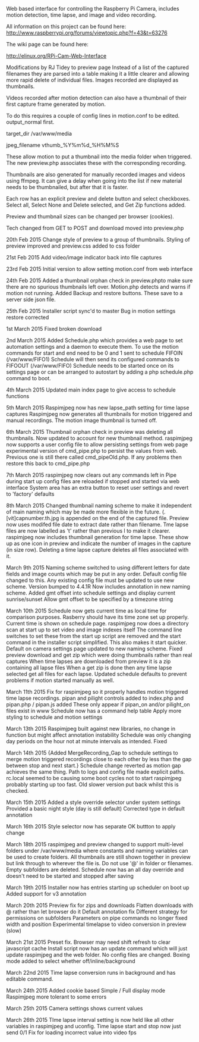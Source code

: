Web based interface for controlling the Raspberry Pi Camera, includes motion detection, time lapse, and image and video recording.

All information on this project can be found here: http://www.raspberrypi.org/forums/viewtopic.php?f=43&t=63276

The wiki page can be found here:

http://elinux.org/RPi-Cam-Web-Interface

Modifications by RJ Tidey to preview page
Instead of a list of the captured filenames they are parsed into a table
making it a little clearer and allowing more rapid delete of individual files.
Images recorded are displayed as thumbnails.

Videos recorded after motion detection can also have a thumbnail of their first
capture frame generated by motion.

To do this requires a couple of config lines in motion.conf to be edited.
output_normal first.

target_dir /var/www/media

jpeg_filename vthumb_%Y%m%d_%H%M%S

These allow motion to put a thumbnail into the media folder when triggered.
The new preview.php associates these with the corresponding recording.

Thumbnails are also generated for manually recorded images
and videos using ffmpeg. It can give a delay when going into the list if new material needs
to be thumbnailed, but after that it is faster.

Each row has an explicit preview and delete button and select checkboxes.
Select all, Select None and Delete selected, and Get Zip functions added.

Preview and thumbnail sizes can be changed per browser (cookies).

Tech changed from GET to POST and download moved into preview.php

20th Feb 2015
Change style of preview to a group of thumbnails.
Styling of preview improved and preview.css added to css folder

21st Feb 2015
Add video/image indicator back into file captures

23rd Feb 2015
Initial version to allow setting motion.conf from web interface

24th Feb 2015
Added a thumbnail orphan check in preview.phpto make sure there are no spurious thumbnails left over.
Motion.php detects and warns if motion not running.
Added Backup and restore buttons. These save to a server side json file.

25th Feb 2015
Installer script sync'd to master
Bug in motion settings restore corrected

1st March 2015
Fixed broken download

2nd March 2015
Added Schedule.php which provides a web page to set automation settings and a daemon to execute them.
To use the motion commands for start and end need to be 0 and 1 sent to schedule FIFOIN (/var/www/FIFO1)
Schedule will then send its configured commands to FIFOOUT (/var/www/FIFO)
Schedule needs to be started once on its settings page or can be arranged to autostart by adding a php schedule.php
command to boot.

4th March 2015
Updated main index page to give access to schedule functions

5th March 2015
Raspimjpeg now has new lapse_path setting for time lapse captures
Raspimjpeg now generates all thumbnails for motion triggered and manual recordings.
The motion image thumbnail is turned off.

6th March 2015
Thumbnail orphan check in preview was deleting all thumbnails. Now updated to
account for new thumbnail method.
raspimjpeg now supports a user config file to allow persisting settings from web page
experimental version of cmd_pipe.php to persist the values from web.
Previous one is still there called cmd_pipeOld.php. If any problems then restore this
back to cmd_pipe.php

7th March 2015
raspimjpeg now clears out any commands left in Pipe during start up
config files are reloaded if stopped and started via web interface
System area has an extra button to reset user settings and revert to 'factory' defaults

8th March 2015
Changed thumbnail naming scheme to make it independent of main naming which may be made
more flexible in the future.
(.[vit]capnumber.th.jpg is appended on the end of the captured file.
Preview now uses modifed file date to extract date rather than filename.
Tme lapse files are now labelled as 't' rather than previous l to make it clearer.
raspimjpeg now includes thumbnail generation for time lapse. These show up as
one icon in preview and indicate the number of images in the capture (in size row).
Deleting a time lapse capture deletes all files associated with it.

March 9th 2015
Naming scheme switched to using different letters for date fields and image counts
which may be put in any order. Default config file changed to this. Any existing config
file must be updated to use new scheme.
Version bumped to 4.4.1R Now includes annotation in new naming scheme.
Added gmt offset into schedule settings and display current sunrise/sunset
Allow gmt offset to be specified by a timezone string

March 10th 2015
Schedule now gets current time as local time for comparison purposes. Rasberry
should have its time zone set up properly. Current time is shown on schedule page.
raspimjpeg now does a directory scan at start up to set video and image indexes itself
The command line switches to set these from the start up script are removed and the
start command in the installer script simplified. This also makes it start quicker.
Default on camera settings page updated to new naming scheme.
Fixed preview download and get zip which were doing thumbnails rather than real captures
When time lapses are downloaded from preview it is a zip containing all lapse files
When a get zip is done then any time lapse selected get all files for each lapse. 
Updated schedule defaults to prevent problems if motion started manually as well.

March 11th 2015
Fix for raspimjpeg so it properly handles motion triggered time lapse recordings.
pipan and pilight controls added to index.php and pipan.php / pipan.js added
These only appear if pipan_on and/or pilight_on files exist in www
Schedule now has a command help table
Apply more styling to schedule and motion settings

March 13th 2015
Raspimjpeg built against new libraries, no change in function but might affect
annotation instability
Schedule was only changing day periods on the hour not at minute intervals as intended. Fixed

March 14th 2015
{Added MergeRecording_Gap to schedule settings to merge motion triggered recordings close
to each other by less than the gap between stop and next start.}
Schedule change reverted as motion gap achieves the same thing.
Path to logs and config file made explicit paths.
rc.local seemed to be causing some boot cycles not to start raspimjpeg probably
starting up too fast. Old slower version put back whilst this is checked.

March 15th 2015
Added a style override selector under system settings
Provided a basic night style (day is still default)
Corrected type in default annotation

March 16th 2015
Style selector now has separate OK buttton to apply change

March 18th 2015
raspimjpeg and preview changed to support multi-level folders
under /var/www/media where constants and naming variables can be used to
create folders. All thumbnails are still shown together in preview but link
through to wherever the file is. Do not use '@' in folder or filenames.
Empty subfolders are deleted.
Schedule now has an all day override and doesn't need to be started and stopped after saving

March 19th 2015
Installer now has entries starting up scheduler on boot up
Added support for v3 annotation

March 20th 2015
Preview fix for zips and downloads
Flatten downloads with @ rather than let browser do it
Default annotation fix
Different strategy for permissions on subfolders
Parameters on pipe commands no longer fixed width and position
Experimental timelapse to video conversion in preview (slow)

March 21st 2015
Preset fix. Browser may need shift refresh to clear javascript cache
Install script now has an update command which will just update raspimjpeg and the web
folder. No config files are changed.
Boxing mode added to select whether off/inline/background

March 22nd 2015
Time lapse conversion runs in background and has editable command.

March 24th 2015
Added cookie based Simple / Full display mode
Raspimjpeg more tolerant to some errors

March 25th 2015
Camera settings shows current values

March 26th 2015
TIme lapse interval setting is now held like all other variables in
raspimjpeg and uconfig. Time lapse start and stop now just send 0/1
Fix for loading incorrect value into video fps
